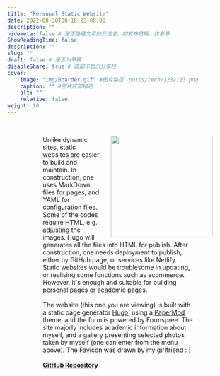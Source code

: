 ```yaml
---
title: "Personal Static Website"
date: 2022-08-30T00:18:23+08:00
description: ""
hidemeta: false # 是否隐藏文章的元信息，如发布日期、作者等
ShowReadingTime: false
description: ""
slug: ""
draft: false # 是否为草稿
disableShare: true # 底部不显示分享栏
cover:
    image: "img/Boarder.gif" #图片路径：posts/tech/123/123.png
    caption: "" #图片底部描述
    alt: ""
    relative: false
weight: 10
---
```


<br/>
<figure>
    <img align="right" src="Boarder.gif" style="width: 230px; margin: 0px 0px 5px 20px;" class="img_floats" />
<figure>

Unlike dynamic sites, static websites are easier to build and maintain. In construction, one uses MarkDown files for pages, and YAML for configuration files. Some of the codes require HTML, e.g. adjusting the images. Hugo will generates all the files into HTML for publish. After construction, one needs deployment to publish, either by GitHub page, or services like Netlify. Static websites would be troublesome in updating, or realising some functions such as ecommerce. However, it's enough and suitable for building personal pages or academic pages. 
<br/> <br/>
The website (this one you are viewing) is built with a static page generator [Hugo](https://gohugo.io), using a [PaperMod](https://github.com/adityatelange/hugo-PaperMod) theme, and the form is powered by Formspree. The site majorly includes academic information about myself, and a gallery presenting selected photos taken by myself (one can enter from the menu above). The Favicon was drawn by my girlfriend : )
<br/> <br/>
[**GitHub Repository**](https://github.com/wenjie-fan/wenjie-fan.github.io.git)
